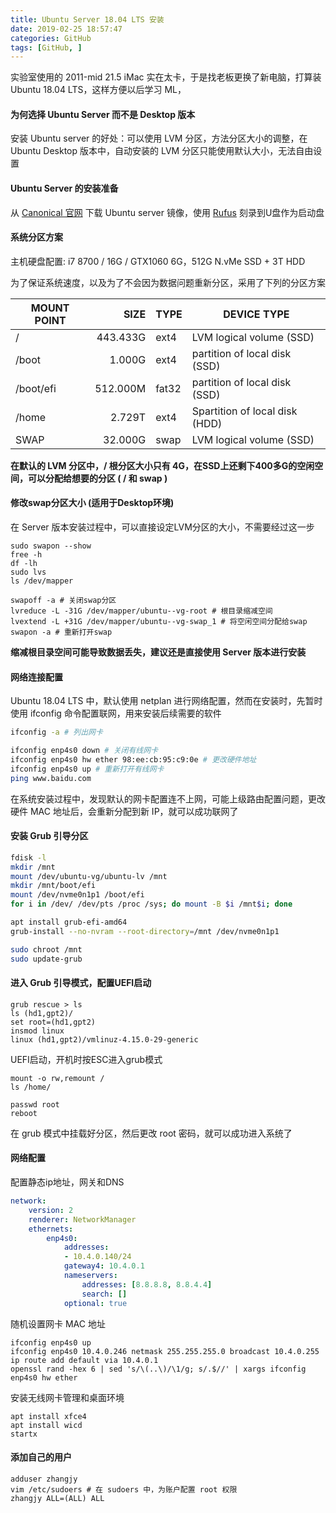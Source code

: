 ```yaml
---
title: Ubuntu Server 18.04 LTS 安装
date: 2019-02-25 18:57:47
categories: GitHub
tags: [GitHub, ]
---
```


实验室使用的 2011-mid 21.5 iMac 实在太卡，于是找老板更换了新电脑，打算装 Ubuntu 18.04 LTS，这样方便以后学习 ML，

<!-- more -->

#### 为何选择 Ubuntu Server 而不是 Desktop 版本

安装 Ubuntu server 的好处：可以使用 LVM 分区，方法分区大小的调整，在 Ubuntu Desktop 版本中，自动安装的 LVM 分区只能使用默认大小，无法自由设置

#### Ubuntu Server 的安装准备

从 [Canonical 官网](https://www.ubuntu.com/download/server) 下载 Ubuntu server 镜像，使用 [Rufus](https://rufus.ie/) 刻录到U盘作为启动盘

#### 系统分区方案

主机硬盘配置: i7 8700 / 16G / GTX1060 6G，512G N.vMe SSD + 3T HDD

为了保证系统速度，以及为了不会因为数据问题重新分区，采用了下列的分区方案

| MOUNT POINT | SIZE | TYPE | DEVICE TYPE |
| ------ | ----: | ------ | -----|
| / | 443.433G| ext4 | LVM logical volume (SSD)|
| /boot | 1.000G | ext4 | partition of local disk (SSD)|
| /boot/efi | 512.000M| fat32| partition of local disk (SSD) |
| /home| 2.729T| ext4| Spartition of local disk (HDD) |
| SWAP | 32.000G | swap | LVM logical volume (SSD)|

**在默认的 LVM 分区中，/ 根分区大小只有 4G，在SSD上还剩下400多G的空闲空间，可以分配给想要的分区 ( / 和 swap )**

#### 修改swap分区大小 (适用于Desktop环境)

在 Server 版本安装过程中，可以直接设定LVM分区的大小，不需要经过这一步

```
sudo swapon --show
free -h
df -lh
sudo lvs
ls /dev/mapper

swapoff -a # 关闭swap分区
lvreduce -L -31G /dev/mapper/ubuntu--vg-root # 根目录缩减空间
lvextend -L +31G /dev/mapper/ubuntu--vg-swap_1 # 将空闲空间分配给swap
swapon -a # 重新打开swap
```

**缩减根目录空间可能导致数据丢失，建议还是直接使用 Server 版本进行安装**

#### 网络连接配置

Ubuntu 18.04 LTS 中，默认使用 netplan 进行网络配置，然而在安装时，先暂时使用 ifconfig 命令配置联网，用来安装后续需要的软件

```bash
ifconfig -a # 列出网卡

ifconfig enp4s0 down # 关闭有线网卡
ifconfig enp4s0 hw ether 98:ee:cb:95:c9:0e # 更改硬件地址
ifconfig enp4s0 up # 重新打开有线网卡
ping www.baidu.com
```

在系统安装过程中，发现默认的网卡配置连不上网，可能上级路由配置问题，更改硬件 MAC 地址后，会重新分配到新 IP，就可以成功联网了

#### 安装 Grub 引导分区

```bash
fdisk -l
mkdir /mnt
mount /dev/ubuntu-vg/ubuntu-lv /mnt
mkdir /mnt/boot/efi
mount /dev/nvme0n1p1 /boot/efi
for i in /dev/ /dev/pts /proc /sys; do mount -B $i /mnt$i; done

apt install grub-efi-amd64
grub-install --no-nvram --root-directory=/mnt /dev/nvme0n1p1

sudo chroot /mnt
sudo update-grub
```

#### 进入 Grub 引导模式，配置UEFI启动

```
grub rescue > ls
ls (hd1,gpt2)/
set root=(hd1,gpt2)
insmod linux
linux (hd1,gpt2)/vmlinuz-4.15.0-29-generic
```

UEFI启动，开机时按ESC进入grub模式

```
mount -o rw,remount /
ls /home/

passwd root
reboot
```

在 grub 模式中挂载好分区，然后更改 root 密码，就可以成功进入系统了

#### 网络配置

配置静态ip地址，网关和DNS

```/etc/netplan/config.yaml
network:
    version: 2
    renderer: NetworkManager
    ethernets:
        enp4s0:
            addresses:
            - 10.4.0.140/24
            gateway4: 10.4.0.1
            nameservers:
                addresses: [8.8.8.8, 8.8.4.4]
                search: []
            optional: true
```

随机设置网卡 MAC 地址

```
ifconfig enp4s0 up
ifconfig enp4s0 10.4.0.246 netmask 255.255.255.0 broadcast 10.4.0.255
ip route add default via 10.4.0.1
openssl rand -hex 6 | sed 's/\(..\)/\1/g; s/.$//' | xargs ifconfig enp4s0 hw ether
```

安装无线网卡管理和桌面环境

```
apt install xfce4
apt install wicd
startx
```

#### 添加自己的用户

```
adduser zhangjy
vim /etc/sudoers # 在 sudoers 中，为账户配置 root 权限
zhangjy ALL=(ALL) ALL
```
